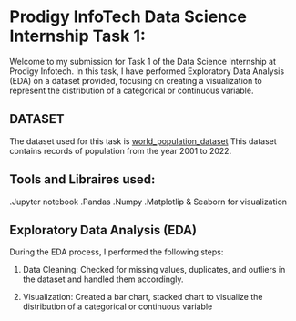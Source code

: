 # Prodigy InfoTech Data Science Internship Task 1:
Welcome to my submission for Task 1 of the Data Science Internship at Prodigy Infotech. 
In this task, I have performed Exploratory Data Analysis (EDA) on a dataset provided,
focusing on creating a visualization to represent the distribution of a categorical or continuous variable.


## DATASET
The dataset used for this task is 
[world_population_dataset](https://data.worldbank.org/indicator/SP.POP.TOTL)
This dataset contains records of population from the year 2001 to 2022.


## Tools and Libraires used:
.Jupyter notebook
.Pandas
.Numpy
.Matplotlip & Seaborn for visualization

## Exploratory Data Analysis (EDA)
During the EDA process, I performed the following steps:

1. Data Cleaning: Checked for missing values, duplicates, and outliers in the dataset and handled them accordingly.

2. Visualization: Created a bar chart, stacked chart to visualize the distribution of a categorical or continuous variable
   
